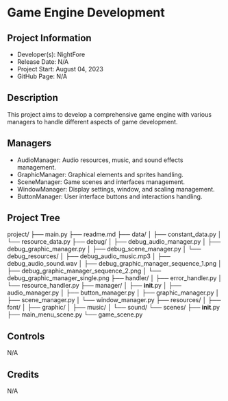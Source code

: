 # Game Engine Development

## Project Information
- Developer(s): NightFore
- Release Date: N/A
- Project Start: August 04, 2023
- GitHub Page: N/A

## Description
This project aims to develop a comprehensive game engine with various managers to handle different aspects of game development.

## Managers
- AudioManager: Audio resources, music, and sound effects management.
- GraphicManager: Graphical elements and sprites handling.
- SceneManager: Game scenes and interfaces management.
- WindowManager: Display settings, window, and scaling management.
- ButtonManager: User interface buttons and interactions handling.

## Project Tree
project/
├── main.py
├── readme.md
├── data/
│   ├── constant_data.py
│   └── resource_data.py
├── debug/
│   ├── debug_audio_manager.py
│   ├── debug_graphic_manager.py
│   ├── debug_scene_manager.py
│   └── debug_resources/
│   	├── debug_audio_music.mp3
│   	├── debug_audio_sound.wav
│   	├── debug_graphic_manager_sequence_1.png
│   	├── debug_graphic_manager_sequence_2.png
│   	└── debug_graphic_manager_single.png
├── handler/
│   ├── error_handler.py
│   └── resource_handler.py
├── manager/
│   ├── __init__.py
│   ├── audio_manager.py
│   ├── button_manager.py
│   ├── graphic_manager.py
│   ├── scene_manager.py
│   └── window_manager.py
├── resources/
│   ├── font/
│   ├── graphic/
│   ├── music/
│   └── sound/
└── scenes/
    ├── __init__.py
    ├── main_menu_scene.py
    └── game_scene.py

## Controls
N/A

## Credits
N/A
